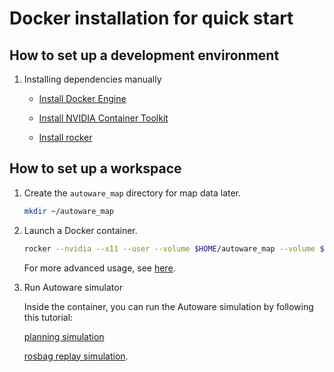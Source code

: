 # Docker installation for quick start

## How to set up a development environment

1. Installing dependencies manually

   - [Install Docker Engine](https://github.com/autowarefoundation/autoware/tree/main/ansible/roles/docker_engine#manual-installation)

   - [Install NVIDIA Container Toolkit](https://github.com/autowarefoundation/autoware/tree/main/ansible/roles/nvidia_docker#manual-installation)

   - [Install rocker](https://github.com/autowarefoundation/autoware/tree/main/ansible/roles/rocker#manual-installation)

## How to set up a workspace

1. Create the `autoware_map` directory for map data later.

   ```bash
   mkdir ~/autoware_map
   ```

2. Launch a Docker container.

   ```bash
   rocker --nvidia --x11 --user --volume $HOME/autoware_map --volume $HOME/autoware_data -- ghcr.io/autowarefoundation/autoware-universe:humble-latest-prebuilt
   ```

   For more advanced usage, see [here](https://github.com/autowarefoundation/autoware/tree/main/docker/README.md).

3. Run Autoware simulator

   Inside the container, you can run the Autoware simulation by following this tutorial:

   [planning simulation](../../tutorials/ad-hoc-simulation/planning-simulation.md)

   [rosbag replay simulation](../../tutorials/ad-hoc-simulation/rosbag-replay-simulation.md).
